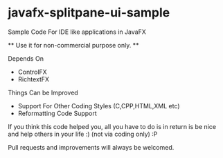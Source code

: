 # javafx-splitpane-ui-sample
Sample Code For IDE like applications in JavaFX

** Use it for non-commercial purpose only. **

Depends On 
* ControlFX
* RichtextFX


Things Can be Improved
* Support For Other Coding Styles (C,CPP,HTML,XML etc)
* Reformatting Code Support

If you think this code helped you, all you have to do is in return is be nice and help others in your life :) (not via coding only) :P

Pull requests and improvements will always be welcomed.
